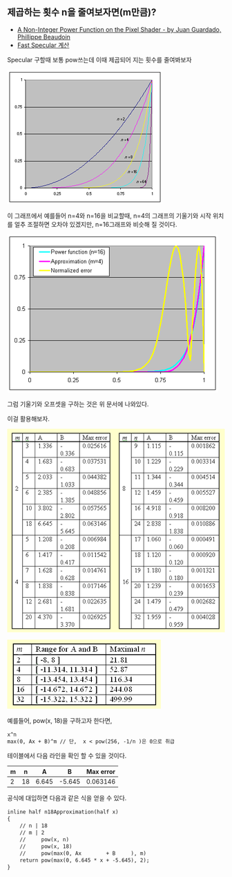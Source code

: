## 제곱하는 횟수 n을 줄여보자면(m만큼)?

- [A Non-Integer Power Function on the Pixel Shader - by Juan Guardado, Phillippe Beaudoin](https://www.gamasutra.com/view/feature/131381/a_noninteger_power_function_on_.php?page=2)
- [Fast Specular 계산](https://gamedevforever.com/36)

Specular 구할때 보통 pow쓰는데 이때 제곱되어 지는 횟수를 줄여봐보자

![./powgraph.gif](./powgraph.gif)

이 그래프에서 예를들어 n=4와 n=16을 비교할때, n=4의 그래프의 기울기와 시작 위치를 얼추 조절하면 오차야 있겠지만, n=16그래프와 비슷해 질 것이다.

![./n4n16gif](./n4n16.gif)

그럼 기울기와 오프셋을 구하는 것은 위 문서에 나와있다.

이걸 활용해보자.

![./powtable1.gif](./powtable1.gif)

![./powtable2.gif](./powtable2.gif)

예를들어, pow(x, 18)을 구하고자 한다면,

``` txt
x^n 
max(0, Ax + B)^m // 단,  x < pow(256, -1/n )은 0으로 취급
```

테이블에서 다음 라인을 확인 할 수 있을 것이다.

| m | n  | A     | B      | Max error |
|---|----|-------|--------|-----------|
| 2 | 18 | 6.645 | -5.645 | 0.063146  |

공식에 대입하면 다음과 같은 식을 얻을 수 있다.

``` hlsl
inline half n18Approximation(half x)
{
    // n | 18
    // m | 2
    //     pow(x, n)
    //     pow(x, 18)
    //     pow(max(0, Ax        + B     ), m)
    return pow(max(0, 6.645 * x + -5.645), 2);
}
```